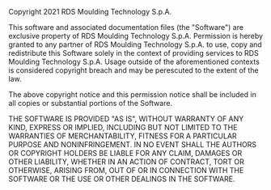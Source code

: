 Copyright 2021 RDS Moulding Technology S.p.A.

This software and associated documentation files (the "Software") are exclusive property of RDS Moulding Technology S.p.A.
Permission is hereby granted to any partner of RDS Moulding Technology S.p.A. to use, copy and redistribute this Software solely in the context of providing services to RDS Moulding Technology S.p.A.
Usage outside of the aforementioned contexts is considered copyright breach and may be perescuted to the extent of the law.

The above copyright notice and this permission notice shall be included in all copies or substantial portions of the Software.

THE SOFTWARE IS PROVIDED "AS IS", WITHOUT WARRANTY OF ANY KIND, EXPRESS OR IMPLIED, INCLUDING BUT NOT LIMITED TO THE WARRANTIES OF MERCHANTABILITY, FITNESS FOR A PARTICULAR PURPOSE AND NONINFRINGEMENT. IN NO EVENT SHALL THE AUTHORS OR COPYRIGHT HOLDERS BE LIABLE FOR ANY CLAIM, DAMAGES OR OTHER LIABILITY, WHETHER IN AN ACTION OF CONTRACT, TORT OR OTHERWISE, ARISING FROM, OUT OF OR IN CONNECTION WITH THE SOFTWARE OR THE USE OR OTHER DEALINGS IN THE SOFTWARE.

